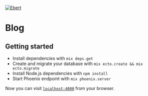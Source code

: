 [![Ebert](https://ebertapp.io/github/iJackUA/blog-phoenix-elixir.svg)](https://ebertapp.io/github/iJackUA/blog-phoenix-elixir)

# Blog

## Getting started

  * Install dependencies with `mix deps.get`
  * Create and migrate your database with `mix ecto.create && mix ecto.migrate`
  * Install Node.js dependencies with `npm install`
  * Start Phoenix endpoint with `mix phoenix.server`

Now you can visit [`localhost:4000`](http://localhost:4000) from your browser.
